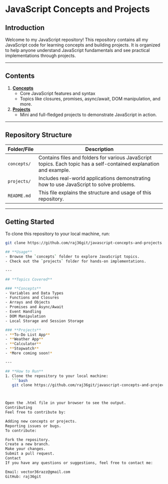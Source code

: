 # JavaScript Concepts and Projects

## **Introduction**

Welcome to my JavaScript repository! This repository contains all my JavaScript code for learning concepts and building projects. It is organized to help anyone understand JavaScript fundamentals and see practical implementations through projects.

---

## **Contents**

1. **[Concepts](#concepts)**
   - Core JavaScript features and syntax
   - Topics like closures, promises, async/await, DOM manipulation, and more.
2. **[Projects](#projects)**
   - Mini and full-fledged projects to demonstrate JavaScript in action.

---

## **Repository Structure**

| Folder/File | Description                                                                                                        |
| ----------- | ------------------------------------------------------------------------------------------------------------------ |
| `concepts/` | Contains files and folders for various JavaScript topics. Each topic has a self-contained explanation and example. |
| `projects/` | Includes real-world applications demonstrating how to use JavaScript to solve problems.                            |
| `README.md` | This file explains the structure and usage of this repository.                                                     |

---

## **Getting Started**

To clone this repository to your local machine, run:

````bash
git clone https://github.com/raj36git/javascript-concepts-and-projects.git

## **Usage**
- Browse the `concepts` folder to explore JavaScript topics.
- Check out the `projects` folder for hands-on implementations.

---

## **Topics Covered**

### **Concepts**
- Variables and Data Types
- Functions and Closures
- Arrays and Objects
- Promises and Async/Await
- Event Handling
- DOM Manipulation
- Local Storage and Session Storage

### **Projects**
- **To-Do List App**
- **Weather App**
- **Calculator**
- **Stopwatch**
- *More coming soon!*

---

## **How to Run**
1. Clone the repository to your local machine:
   ```bash
   git clone https://github.com/raj36git/javascript-concepts-and-projects.git



Open the .html file in your browser to see the output.
Contributing
Feel free to contribute by:

Adding new concepts or projects.
Reporting issues or bugs.
To contribute:

Fork the repository.
Create a new branch.
Make your changes.
Submit a pull request.
Contact
If you have any questions or suggestions, feel free to contact me:

Email: vector36razz@gmail.com
GitHub: raj36git
````

